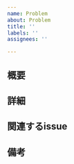 ```yaml
---
name: Problem
about: Problem
title: ''
labels: ''
assignees: ''

---
```


## 概要

## 詳細

## 関連するissue

## 備考
